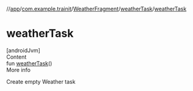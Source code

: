 //[app](../../../../index.md)/[com.example.trainit](../../index.md)/[WeatherFragment](../index.md)/[weatherTask](index.md)/[weatherTask](weather-task.md)



# weatherTask  
[androidJvm]  
Content  
fun [weatherTask](weather-task.md)()  
More info  


Create empty Weather task

  



